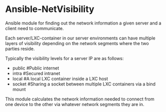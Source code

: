 # Ansible-NetVisibility
Ansible module for finding out the network information a given server and a client need to communicate.

Each server/LXC-container in our server environments can have multiple layers of visibility depending on the
network segments where the two parties reside.

Typically the visibility levels for a server IP are as follows:
- public  #Public internet
- intra   #Secured intranet
- local   #A local LXC container inside a LXC host
- socket  #Sharing a socket between multiple LXC containers via a bind mount

This module calculates the network information needed to connect from one device to the other via whatever
network segments they are in.

